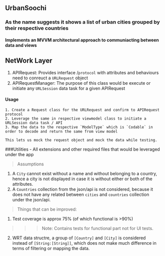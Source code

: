 ##  UrbanSoochi
### As the name suggests it shows a list of urban cities grouped by their respective countries


#### Implements an MVVM architectural approach to communiacting between data and views 

## NetWork Layer
1. APIRequest: Provides interface /`protocol` with attributes and behaviours need to conreuct a `URLRequest` object
2. APIRequestManager: The purpose of this class would be execute or initiate any `URLSession` data task for a given APIRequest
    
#### Usage  
    1. Create a Request class for the URLRequest and confirm to APIRequest protocol
    2. Leverage the same in respective viewmodel class to initiate a URLSession data task / API
    3. Map the data to the respective `ModelType` which is `Codable` in order to decode and return the same from view model
    
    This lets us mock the request object and mock the data while testing.

###Utilities - All extensions and other required files that would be leveraged under the app

> Assumptions
  1. A `City` cannot exist without a name and without belonging to a country, hence a city is not displayed in case it is without either or both of the attributes.
  2. A `Countries` collection from the json/api is not considered, because it does not have any related between `cities` and `countries` collection under the json/api.

>Things that can be improved:
1. Test coverage is approx 75% (of which functional is >90%)
>>> Note: Contains tests for functional part not for UI tests.
2. WRT data structre, a group of `[Country]` and `[City]` is considered instead of `[String:[String]]`, which does not make much difference in terms of filtering or mapping the data.
